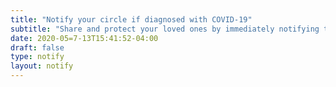 ```yaml
---
title: "Notify your circle if diagnosed with COVID-19"
subtitle: "Share and protect your loved ones by immediately notifying them of your COVID-19 diagnosis."
date: 2020-05=7-13T15:41:52-04:00
draft: false
type: notify
layout: notify
---
```

